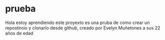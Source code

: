 # prueba

Hola estoy aprendiendo 
este proyexto es una pruba de como crear un repostiroio y clonarlo desde github, creado por Evelyn Muñetones a sus 22 años de edad 